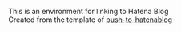 This is an environment for linking to Hatena Blog  
Created from the template of [push-to-hatenablog](https://github.com/mm0202/push-to-hatenablog)